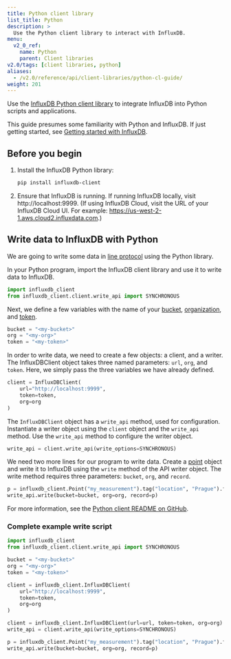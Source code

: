 ```yaml
---
title: Python client library
list_title: Python
description: >
  Use the Python client library to interact with InfluxDB.
menu:
  v2_0_ref:
    name: Python
    parent: Client libraries
v2.0/tags: [client libraries, python]
aliases:
  - /v2.0/reference/api/client-libraries/python-cl-guide/
weight: 201
---
```


Use the [InfluxDB Python client library](https://github.com/influxdata/influxdb-client-python) to integrate InfluxDB into Python scripts and applications.

This guide presumes some familiarity with Python and InfluxDB.
If just getting started, see [Getting started with InfluxDB](/v2.0/get-started/).

## Before you begin

1. Install the InfluxDB Python library:

    ```sh
    pip install influxdb-client
    ```

2. Ensure that InfluxDB is running.
   If running InfluxDB locally, visit http://localhost:9999.
   (If using InfluxDB Cloud, visit the URL of your InfluxDB Cloud UI.
   For example: https://us-west-2-1.aws.cloud2.influxdata.com.)

## Write data to InfluxDB with Python

We are going to write some data in [line protocol](/v2.0/reference/syntax/line-protocol/) using the Python library.

In your Python program, import the InfluxDB client library and use it to write data to InfluxDB.

```python
import influxdb_client
from influxdb_client.client.write_api import SYNCHRONOUS
```

Next, we define a few variables with the name of your [bucket](/v2.0/organizations/buckets/), [organization](/v2.0/organizations/), and [token](/v2.0/security/tokens/).

```python
bucket = "<my-bucket>"
org = "<my-org>"
token = "<my-token>"
```

In order to write data, we need to create a few objects: a client, and a writer.
The InfluxDBClient object takes three named parameters: `url`, `org`, and `token`.
Here, we simply pass the three variables we have already defined.

```python
client = InfluxDBClient(
    url="http://localhost:9999",
    token=token,
    org=org
)
```

The `InfluxDBClient` object has a `write_api` method, used for configuration.
Instantiate a writer object using the `client` object and the `write_api` method.
Use the `write_api` method to configure the writer object.

```python
write_api = client.write_api(write_options=SYNCHRONOUS)
```

We need two more lines for our program to write data.
Create a [point](/v2.0/reference/glossary/#point) object and write it to InfluxDB using the `write` method of the API writer object.
The write method requires three parameters: `bucket`, `org`, and `record`.

```python
p = influxdb_client.Point("my_measurement").tag("location", "Prague").field("temperature", 25.3)
write_api.write(bucket=bucket, org=org, record=p)
```

For more information, see the [Python client README on GitHub](https://github.com/influxdata/influxdb-client-python).

### Complete example write script

```python
import influxdb_client
from influxdb_client.client.write_api import SYNCHRONOUS

bucket = "<my-bucket>"
org = "<my-org>"
token = "<my-token>"

client = influxdb_client.InfluxDBClient(
    url="http://localhost:9999",
    token=token,
    org=org
)

client = influxdb_client.InfluxDBClient(url=url, token=token, org=org)
write_api = client.write_api(write_options=SYNCHRONOUS)

p = influxdb_client.Point("my_measurement").tag("location", "Prague").field("temperature", 25.3)
write_api.write(bucket=bucket, org=org, record=p)
```
